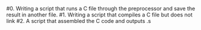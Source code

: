 #0. Writing a script that runs a C file through the preprocessor and save the result in another file.
#1. Writing a script that compiles a C file but does not link
#2. A script that assembled the C code and outputs .s
